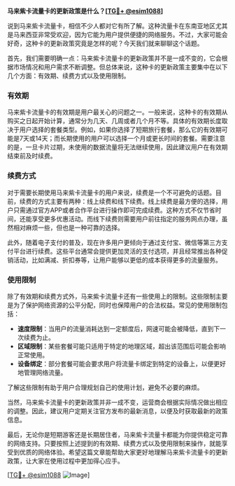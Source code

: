 **马来紫卡流量卡的更新政策是什么？[[TG💪+ @esim1088](https://t.me/s/esim1088)]**

说到马来紫卡流量卡，相信不少人都对它有所了解。这种流量卡在东南亚地区尤其是马来西亚非常受欢迎，因为它能为用户提供便捷的网络服务。不过，大家可能会好奇，这种卡的更新政策究竟是怎样的呢？今天我们就来聊聊这个话题。

首先，我们需要明确一点：马来紫卡流量卡的更新政策并不是一成不变的，它会根据市场情况和用户需求不断调整。但总体来说，这种卡的更新政策主要集中在以下几个方面：有效期、续费方式以及使用限制。

### 有效期

马来紫卡流量卡的有效期是用户最关心的问题之一。一般来说，这种卡的有效期从购买之日起开始计算，通常分为几天、几周或者几个月不等。具体的有效期长度取决于用户选择的套餐类型。例如，如果你选择了短期旅行套餐，那么它的有效期可能是7天或14天；而长期使用的用户可以选择一个月或更长时间的套餐。需要注意的是，一旦卡片过期，未使用的数据流量将无法继续使用，因此建议用户在有效期结束前及时续费。

### 续费方式

对于需要长期使用马来紫卡流量卡的用户来说，续费是一个不可避免的话题。目前，续费的方式主要有两种：线上续费和线下续费。线上续费是最方便的选择，用户只需通过官方APP或者合作平台进行操作即可完成续费。这种方式不仅节省时间，还能享受更多优惠活动。而线下续费则需要用户前往指定的服务网点办理，虽然相对麻烦一些，但也是一种可靠的选择。

此外，随着电子支付的普及，现在许多用户更倾向于通过支付宝、微信等第三方支付平台进行续费。这些平台通常会提供更加灵活的支付选项，并且经常推出各种促销活动，比如满减、折扣券等，让用户能够以更低的成本获得更多的流量服务。

### 使用限制

除了有效期和续费方式外，马来紫卡流量卡还有一些使用上的限制。这些限制主要是为了保护网络资源的公平分配，同时也保障用户的合法权益。常见的使用限制包括：

- **速度限制**：当用户的流量消耗达到一定额度后，网速可能会被降低，直到下一次续费为止。
- **区域限制**：某些套餐可能只适用于特定的地理区域，超出该范围后可能会影响正常使用。
- **设备绑定**：部分套餐可能会要求用户将流量卡绑定到特定的设备上，以便更好地管理网络流量。

了解这些限制有助于用户合理规划自己的使用计划，避免不必要的麻烦。

当然，马来紫卡流量卡的更新政策并非一成不变，运营商会根据实际情况做出相应的调整。因此，建议用户定期关注官方发布的最新消息，以便及时获取最新的政策信息。

最后，无论你是短期游客还是长期居住者，马来紫卡流量卡都能为你提供稳定可靠的网络支持。只要按照上述提到的有效期、续费方式以及使用限制来操作，就能享受到优质的网络体验。希望这篇文章能帮助大家更好地理解马来紫卡流量卡的更新政策，让大家在使用过程中更加得心应手。

[[TG💪+ @esim1088](https://t.me/s/esim1088) ![Image](https://i.postimg.cc/4NQfJmqS/Snipaste-2025-05-13-00-14-12.png)]
